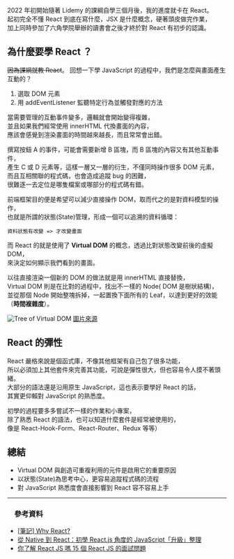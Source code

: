 2022 年初開始隨著 Lidemy 的課綱自學三個月後，我的進度就卡在 React。  
起初完全不懂 React 到底在寫什麼，JSX 是什麼概念，硬著頭皮做完作業，  
加上同時參加了六角學院舉辦的讀書會之後才終於對 React 有初步的認識。

## 為什麼要學 React ？

~~因為課綱就教 React~~。
回想一下學 JavaScript 的過程中，我們是怎麼與畫面產生互動的？

1. 選取 DOM 元素
2. 用 addEventListener 監聽特定行為並觸發對應的方法

當需要管理的互動事件變多，邏輯就會開始變得複雜，  
並且如果我們經常使用 innerHTML 代換畫面的內容，  
應該會感覺到渲染畫面的時間越來越長，而且常常會出錯。

撰寫按鈕 A 的事件，可能會需要新增 B 區塊，而 B 區塊的內容又有其他互動事件，  
產生 C 或 D 元素等，這樣一層又一層的衍生，不僅同時操作很多 DOM 元素，  
而且互相關聯的程式碼，也會造成追蹤 bug 的困難，  
很難逐一去定位是哪隻檔案或哪部分的程式碼有錯。

前端框架目的便是希望可以減少直接操作 DOM，取而代之的是對資料模型的操作，  
也就是所謂的狀態(State)管理，形成一個可以追溯的資料循環：

`資料狀態有改變 => 才改變畫面`

而 React 的就是使用了 **Virtual DOM** 的概念，透過比對狀態改變前後的虛擬 DOM，  
來決定如何顯示我們看到的畫面。

以往直接渲染一個新的 DOM 的做法就是用 innerHTML 直接替換，  
Virtual DOM 則是在比對的過程中，找出不一樣的 Node( DOM 是樹狀結構)，  
並從那個 Node 開始整塊拆掉，一起置換下面所有的 Leaf，以達到更好的效能（**時間複雜度**）。

![Tree of Virtual DOM](https://i1.wp.com/programmingwithmosh.com/wp-content/uploads/2018/11/lnrn_0201.png)
[圖片來源](https://i1.wp.com/programmingwithmosh.com/wp-content/uploads/2018/11/lnrn_0201.png)

## React 的彈性

React 嚴格來說是個函式庫，不像其他框架有自己包了很多功能，  
所以必須加上其他套件來完善其功能，可說是彈性很大，但也容易令人摸不著頭緒。  
大部分的語法還是沿用原生 JavaScript，這也表示要學好 React 的話，  
其實更仰賴對 JavaScript 的熟悉度。

初學的過程要多多嘗試不一樣的作業和小專案，  
除了熟悉 React 的語法，也可以知道什麼套件是經常被使用的，  
像是 React-Hook-Form、React-Router、Redux 等等）

## 總結

- Virtual DOM 與創造可重複利用的元件是啟用它的重要原因
- 以狀態(State)為思考中心，更容易追蹤程式碼的流程
- 對 JavaScript 熟悉度會直接影響到 React 容不容易上手

---

### 　參考資料

- [[筆記] Why React?](https://medium.com/%E9%BA%A5%E5%85%8B%E7%9A%84%E5%8D%8A%E8%B7%AF%E5%87%BA%E5%AE%B6%E7%AD%86%E8%A8%98/%E7%AD%86%E8%A8%98-why-react-424f2abaf9a2)
- [從 Native 到 React：初學 React.js 角度的 JavaScript「升級」整理](https://hackmd.io/@BOBYZH/H1JqsfYg9)
- [你了解 React JS 嗎 15 個 React JS 的面試問題](https://linyencheng.github.io/2021/05/07/react-interview-questions/#React-%E6%9C%89%E4%BB%80%E9%BA%BC%E7%BC%BA%E9%BB%9E%E5%92%8C%E9%99%90%E5%88%B6)
